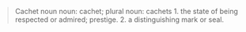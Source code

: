 > Cachet
> noun
> noun: cachet; plural noun: cachets
>     1.
>     the state of being respected or admired; prestige.
>     2.
>     a distinguishing mark or seal.
